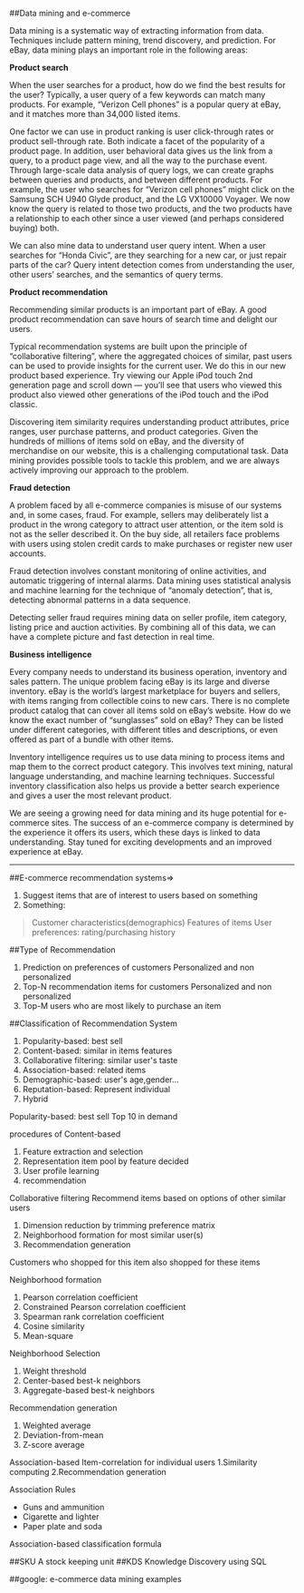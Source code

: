 ##Data mining and e-commerce

Data mining is a systematic way of extracting information from data. Techniques include pattern mining, trend discovery, and prediction. For eBay, data mining plays an important role in the following areas:

**Product search**

When the user searches for a product, how do we find the best results for the user? Typically, a user query of a few keywords can match many products. For example, “Verizon Cell phones” is a popular query at eBay, and it matches more than 34,000 listed items.

One factor we can use in product ranking is user click-through rates or product sell-through rate. Both indicate a facet of the popularity of a product page. In addition, user behavioral data gives us the link from a query, to a product page view, and all the way to the purchase event. Through large-scale data analysis of query logs, we can create graphs between queries and products, and between different products. For example, the user who searches for “Verizon cell phones” might click on the Samsung SCH U940 Glyde product, and the LG VX10000 Voyager. We now know the query is related to those two products, and the two products have a relationship to each other since a user viewed (and perhaps considered buying) both.

We can also mine data to understand user query intent. When a user searches for “Honda Civic”, are they searching for a new car, or just repair parts of the car? Query intent detection comes from understanding the user, other users’ searches, and the semantics of query terms.

**Product recommendation**

Recommending similar products is an important part of eBay. A good product recommendation can save hours of search time and delight our users.

Typical recommendation systems are built upon the principle of “collaborative filtering”, where the aggregated choices of similar, past users can be used to provide insights for the current user. We do this in our new product based experience. Try viewing our Apple iPod touch 2nd generation page and scroll down — you’ll see that users who viewed this product also viewed other generations of the iPod touch and the iPod classic.

Discovering item similarity requires understanding product attributes, price ranges, user purchase patterns, and product categories. Given the hundreds of millions of items sold on eBay, and the diversity of merchandise on our website, this is a challenging computational task. Data mining provides possible tools to tackle this problem, and we are always actively improving our approach to the problem.

**Fraud detection**

A problem faced by all e-commerce companies is misuse of our systems and, in some cases, fraud. For example, sellers may deliberately list a product in the wrong category to attract user attention, or the item sold is not as the seller described it. On the buy side, all retailers face problems with users using stolen credit cards to make purchases or register new user accounts.

Fraud detection involves constant monitoring of online activities, and automatic triggering of internal alarms. Data mining uses statistical analysis and machine learning for the technique of “anomaly detection”, that is, detecting abnormal patterns in a data sequence.

Detecting seller fraud requires mining data on seller profile, item category, listing price and auction activities. By combining all of this data, we can have a complete picture and fast detection in real time.

**Business intelligence**

Every company needs to understand its business operation, inventory and sales pattern. The unique problem facing eBay is its large and diverse inventory. eBay is the world’s largest marketplace for buyers and sellers, with items ranging from collectible coins to new cars. There is no complete product catalog that can cover all items sold on eBay’s website. How do we know the exact number of “sunglasses” sold on eBay? They can be listed under different categories, with different titles and descriptions, or even offered as part of a bundle with other items.

Inventory intelligence requires us to use data mining to process items and map them to the correct product category. This involves text mining, natural language understanding, and machine learning techniques. Successful inventory classification also helps us provide a better search experience and gives a user the most relevant product.

We are seeing a growing need for data mining and its huge potential for e-commerce sites. The success of an e-commerce company is determined by the experience it offers its users, which these days is linked to data understanding. Stay tuned for exciting developments and an improved experience at eBay.

-----------------------------------------------------------------

##E-commerce recommendation systems=>
1. Suggest items that are of interest to users based on something
2. Something:
  >Customer characteristics(demographics)
  >Features of items
  >User preferences: rating/purchasing history

##Type of Recommendation
1. Prediction on preferences of customers
Personalized and non personalized
2. Top-N recommendation items for customers
Personalized and non personalized
3. Top-M users who are most likely to purchase an item

##Classification of Recommendation System
1. Popularity-based: best sell
2. Content-based: similar in items features
3. Collaborative filtering: similar user's taste
4. Association-based: related items
5. Demographic-based: user's age,gender...
6. Reputation-based: Represent individual
7. Hybrid

Popularity-based: best sell
Top 10 in demand

procedures of Content-based
1. Feature extraction and selection
2. Representation item pool by feature decided
3. User profile learning
4. recommendation

Collaborative filtering
Recommend items based on options of other similar users
1. Dimension reduction by trimming preference matrix
2. Neighborhood formation for most similar user(s)
3. Recommendation generation

Customers who shopped for this item also shopped for these items

Neighborhood formation
1. Pearson correlation coefficient
2. Constrained Pearson correlation coefficient
3. Spearman rank correlation coefficient
4. Cosine similarity
5. Mean-square

Neighborhood Selection
1. Weight threshold
2. Center-based best-k neighbors
3. Aggregate-based best-k neighbors


Recommendation generation
1. Weighted average
2. Deviation-from-mean
3. Z-score average


Association-based
Item-correlation for individual users
1.Similarity computing 
2.Recommendation generation

Association Rules
- Guns and ammunition
- Cigarette and lighter
- Paper plate and soda

Association-based classification formula

##SKU
A stock keeping unit
##KDS
Knowledge Discovery using SQL

##google: e-commerce data mining examples

























 



